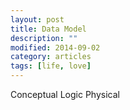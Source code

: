 ```yaml
---
layout: post
title: Data Model
description: ""
modified: 2014-09-02
category: articles
tags: [life, love]
---
```



Conceptual
Logic
Physical
